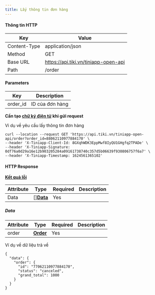 ```yaml
---
title: Lấy thông tin đơn hàng
---
```


#### Thông tin HTTP

| Key          | Value                                |
| ----------   | --------                             |
| Content-Type | application/json                     |
| Method       | GET                                  |
| Base URL     | https://api.tiki.vn/tiniapp-open-api |
| Path         | /order                               |

#### Parameters

| Key        | Description     |
| ---------- | --------        |
| order_id   | ID của đơn hàng |

**Cần tạo [chữ ký điện tử](../calculate-signature.md) khi gửi request**

Vi dụ về yêu cầu lấy thông tin đơn hàng

```
curl --location --request GET 'https://api.tiki.vn/tiniapp-open-api/order?order_id=88062110977884170' \
--header 'X-Tiniapp-Client-Id: 8GXqhWDK3EppMwf8IyQU1GHgfq2TPADe' \
--header 'X-Tiniapp-Signature: 0df76a0d29a16e12b903205284a09161738740c357d5b06639f930806757f6a7' \
--header 'X-Tiniapp-Timestamp: 1624561365102'
```

#### HTTP Response

[**Kết quả lỗi**](error-code)

| Attribute  | Type                | Required   | Description |
| ---------- | ------------------- | ---------- | ----------  |
| Data       | []**[Data](#data)** | Yes        |             |

##### Data
| Attribute  | Type                                 | Required   | Description |
| ---------- | ------------------------------------ | ---------- | ----------  |
| order      | **[Order](create-order#order)**    | Yes        |             |

Ví dụ về dữ liệu trả về

```
{
  "data": {
    "order": {
      "id": "77062110977884170",
      "status": "canceled",
      "grand_total": 1000
    }
  }
}
```